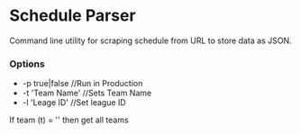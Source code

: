 # Schedule Parser
Command line utility for scraping schedule from URL to store data as JSON.

### Options

* -p true|false //Run in Production
* -t 'Team Name' //Sets Team Name
* -l 'Leage ID' //Set league ID

If team (t) = '' then get all teams